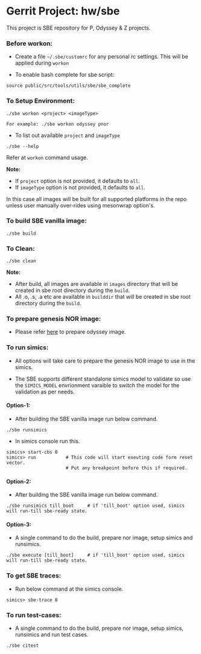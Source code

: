 # Gerrit Project: hw/sbe

This project is SBE repository for P, Odyssey & Z projects.

### Before workon:

- Create a file `~/.sbe/customrc` for any personal rc settings. This will be applied during `workon`

- To enable bash complete for sbe script:

```
source public/src/tools/utils/sbe/sbe_complete
```

### To Setup Environment:

```
./sbe workon <project> <imageType>

For example: ./sbe workon odyssey pnor
```

- To list out available `project` and `imageType`

```
./sbe --help
```
Refer at `workon` command usage.

**Note:**

- If `project` option is not provided, it defaults to `all`.
- If `imageType` option is not provided, it defaults to `all`.

In this case all images will be built for all supported platforms in the repo unless user manually over-rides using mesonwrap option's.

### To build SBE vanilla image:

```
./sbe build
```

### To Clean:

```
./sbe clean
```

**Note:**

- After build, all images are available in `images` directory that will be created in sbe root directory during the `build`.
- All .o, .s, .a etc are available in `builddir` that will be created in sbe root directory during the `build`.

### To prepare genesis NOR image:

- Please refer [here](./internal/src/packaging/odyssey/prepareImage.md) to prepare odyssey image.

### To run simics:

- All options will take care to prepare the genesis NOR image to use in the simics.

- The SBE supports different standalone simics model to validate so use
the `SIMICS_MODEL` envrionment varaible to switch the model for the validation as per needs.

#### Option-1:

- After building the SBE vanilla image run below command.
```
./sbe runsimics
```
- In simics console run this.
```
simics> start-cbs 0
simics> run           # This code will start exeuting code form reset vector.
                      # Put any breakpoint before this if required.
```

#### Option-2:

- After building the SBE vanilla image run below command.
```
./sbe runsimics till_boot     # if 'till_boot' option used, simics will run-till sbe-ready state.
```

#### Option-3:

- A single command to do the build, prepare nor image, setup simics and runsimics.
```
./sbe execute [till_boot]     # if 'till_boot' option used, simics will run-till sbe-ready state.
```

### To get SBE traces:
- Run below command at the simics console.
```
simics> sbe-trace 0
```

### To run test-cases:

- A single command to do the build, prepare nor image, setup simics, runsimics and run test cases.
```
./sbe citest
```
